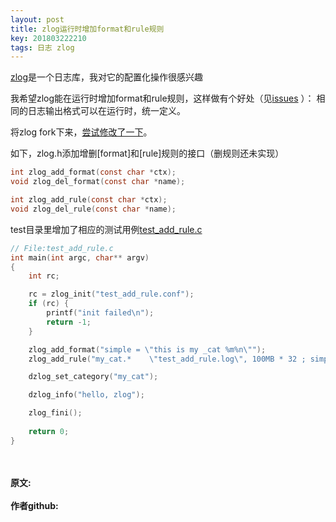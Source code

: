 ```yaml
---
layout: post
title: zlog运行时增加format和rule规则
key: 201803222210
tags: 日志 zlog
---
```


[zlog](http://hardysimpson.github.io/zlog/UsersGuide-CN.html)是一个日志库，我对它的配置化操作很感兴趣

我希望zlog能在运行时增加format和rule规则，这样做有个好处（见[issues](https://github.com/HardySimpson/zlog/issues/118)
）： 相同的日志输出格式可以在运行时，统一定义。


将zlog fork下来，[尝试修改了一下](https://github.com/lizijie/zlog)。

如下，zlog.h添加增删[format]和[rule]规则的接口（删规则还未实现）

```c
int zlog_add_format(const char *ctx);
void zlog_del_format(const char *name);

int zlog_add_rule(const char *ctx);
void zlog_del_rule(const char *name);
```

test目录里增加了相应的测试用例[test_add_rule.c](https://github.com/lizijie/zlog/blob/master/test/test_add_rule.c)
```c
// File:test_add_rule.c
int main(int argc, char** argv)
{
    int rc;

    rc = zlog_init("test_add_rule.conf");
    if (rc) {
        printf("init failed\n");
        return -1;
    }

    zlog_add_format("simple = \"this is my _cat %m%n\"");
    zlog_add_rule("my_cat.*    \"test_add_rule.log\", 100MB * 32 ; simple");

    dzlog_set_category("my_cat");

    dzlog_info("hello, zlog");

    zlog_fini();
    
    return 0;
}
```

<br>
<br>
<b>原文:<br>
<https://lizijie.github.io/2018/03/22/zlog%E8%BF%90%E8%A1%8C%E6%97%B6%E5%A2%9E%E5%8A%A0format%E5%92%8Crule%E8%A7%84%E5%88%99.html>
<br>
作者github:<br>
<https://github.com/lizijie>
</b>
